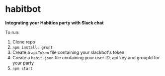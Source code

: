 # habitbot
**Integrating your Habitica party with Slack chat**

To run:

1. Clone repo
2. `npm install; grunt`
3. Create a `apiToken` file containing your slackbot's token
4. Create a `habit.json` file containing your user ID, api key and groupId for your party
5. `npm start`
